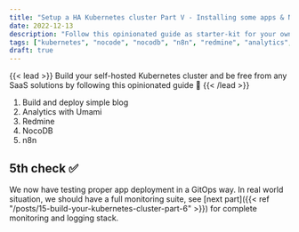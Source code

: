 ```yaml
---
title: "Setup a HA Kubernetes cluster Part V - Installing some apps & NoCode tools"
date: 2022-12-13
description: "Follow this opinionated guide as starter-kit for your own Kubernetes platform..."
tags: ["kubernetes", "nocode", "nocodb", "n8n", "redmine", "analytics", "umami"]
draft: true
---
```


{{< lead >}}
Build your self-hosted Kubernetes cluster and be free from any SaaS solutions by following this opinionated guide 🎉
{{< /lead >}}

1. Build and deploy simple blog
2. Analytics with Umami
3. Redmine
4. NocoDB
5. n8n

## 5th check ✅

We now have testing proper app deployment in a GitOps way. In real world situation, we should have a full monitoring suite, see [next part]({{< ref "/posts/15-build-your-kubernetes-cluster-part-6" >}}) for complete monitoring and logging stack.
